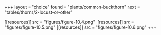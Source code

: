 +++
layout = "choice"
found = "plants/common-buckthorn"
next = "tables/thorns/2-locust-or-other"

[[resources]]
src = "figures/figure-10.4.png"
[[resources]]
src = "figures/figure-10.5.png"
[[resources]]
src = "figures/figure-10.6.png"
+++
